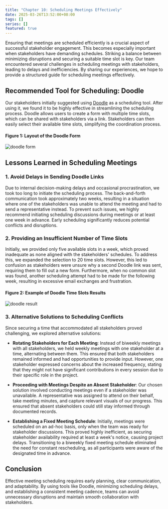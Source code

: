 ```yaml
---
title: "Chapter 10: Scheduling Meetings Effectively"
date: 2025-03-26T13:52:00+08:00
tags: []
series: []
featured: true
---
```


Ensuring that meetings are scheduled efficiently is a crucial aspect of successful stakeholder engagement. This becomes especially important when stakeholders have demanding schedules. Striking a balance between minimizing disruptions and securing a suitable time slot is key. Our team encountered several challenges in scheduling meetings with stakeholders, leading to delays and inefficiencies. By sharing our experiences, we hope to provide a structured guide for scheduling meetings effectively.

## Recommended Tool for Scheduling: Doodle

Our stakeholders initially suggested using [Doodle](www.doodle.com) as a scheduling tool. After using it, we found it to be highly effective in streamlining the scheduling process. Doodle allows users to create a form with multiple time slots, which can be shared with stakeholders via a link. Stakeholders can then easily select their available time slots, simplifying the coordination process.

#### Figure 1: Layout of the Doodle Form
![doodle form](/G10/images/scheduling/Doodleform.png)

## Lessons Learned in Scheduling Meetings

### 1. Avoid Delays in Sending Doodle Links

Due to internal decision-making delays and occasional procrastination, we took too long to initiate the scheduling process. The back-and-forth communication took approximately two weeks, resulting in a situation where one of the stakeholders was unable to attend the meeting and had to send a representative instead. To prevent such issues, we highly recommend initiating scheduling discussions during meetings or at least one week in advance. Early scheduling significantly reduces potential conflicts and disruptions.

### 2. Providing an Insufficient Number of Time Slots

Initially, we provided only five available slots in a week, which proved inadequate as none aligned with the stakeholders' schedules. To address this, we expanded the selection to 20 time slots. However, this led to confusion as stakeholders were unsure why a second Doodle link was sent, requiring them to fill out a new form. Furthermore, when no common slot was found, another scheduling attempt had to be made for the following week, resulting in excessive email exchanges and frustration.

#### Figure 2: Example of Doodle Time Slots Results
![doodle result](/G10/images/scheduling/Doodleresult.png)

### 3. Alternative Solutions to Scheduling Conflicts

Since securing a time that accommodated all stakeholders proved challenging, we explored alternative solutions:

- **Rotating Stakeholders for Each Meeting**: Instead of biweekly meetings with all stakeholders, we held weekly meetings with one stakeholder at a time, alternating between them. This ensured that both stakeholders remained informed and had opportunities to provide input. However, one stakeholder expressed concerns about the increased frequency, stating that they might not have significant contributions in every session due to their specific role in the project.

- **Proceeding with Meetings Despite an Absent Stakeholder**: Our chosen solution involved conducting meetings even if a stakeholder was unavailable. A representative was assigned to attend on their behalf, take meeting minutes, and capture relevant visuals of our progress. This ensured that absent stakeholders could still stay informed through documented records.

- **Establishing a Fixed Meeting Schedule**: Initially, meetings were scheduled on an ad-hoc basis, only when the team was ready for stakeholder discussions. This proved highly inefficient, as securing stakeholder availability required at least a week's notice, causing project delays. Transitioning to a biweekly fixed meeting schedule eliminated the need for constant rescheduling, as all participants were aware of the designated time in advance.

## Conclusion

Effective meeting scheduling requires early planning, clear communication, and adaptability. By using tools like Doodle, minimizing scheduling delays, and establishing a consistent meeting cadence, teams can avoid unnecessary disruptions and maintain smooth collaboration with stakeholders.